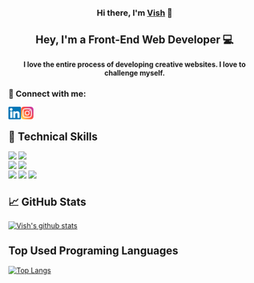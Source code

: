 <h3 align="center">
Hi there, I'm <a href="" target="_blank" rel="noreferrer">Vish</a> 👋
</h3>

<h2 align="center">Hey, I'm a Front-End Web Developer 💻</h2> 

<h4 align="center">I love the entire process of developing creative websites. I love to challenge myself.</h4>

### 🤝 Connect with me:
<a href="https://www.linkedin.com/in/kokre-vish-aa1b401a9/"><img align="left" src="https://raw.githubusercontent.com/VISHAWANATH953/VISHAWANATH953/master/images/linkedin.svg" alt="kokre-vish-aa1b401a9 | LinkedIn" width="25px"/></a>
<a href="https://www.instagram.com/vishawanath_kokare/"><img align="left" src="https://raw.githubusercontent.com/VISHAWANATH953/VISHAWANATH953/master/images/instagram.svg" alt="vishawanath_kokare | Instagram" width="25px"/></a>
</br>

## 💼 Technical Skills
![](https://img.shields.io/badge/Code-HTML5-informational?style=flat&logo=HTML5&color=E34F26)
![](https://img.shields.io/badge/Code-JavaScript-informational?style=flat&logo=JavaScript&color=F7DF1E)
</br>
![](https://img.shields.io/badge/Style-CSS3-informational?style=flat&logo=CSS3&color=1572B6)
![](https://img.shields.io/badge/Style-SCSS-informational?style=flat&logo=SASS&color=pink)
</br>
![](https://img.shields.io/badge/Tools-VIM-informational?style=flat&logo=vim&color=black)
![](https://img.shields.io/badge/Tools-Git-informational?style=flat&logo=Git&color=F05032)
![](https://img.shields.io/badge/Tools-GitHub-informational?style=flat&logo=GitHub&color=181717)

## 📈 GitHub Stats
[![Vish's github stats](https://github-readme-stats.vercel.app/api?username=VISHAWANATH953&count_private=true&show_icons=true&theme=onedark)](https://github.com/VISHAWANATH953)

## Top Used Programing Languages
[![Top Langs](https://github-readme-stats.vercel.app/api/top-langs/?username=VISHAWANATH953&layout=compact&theme=onedark)](https://github.com/VISHAWANATH953)
